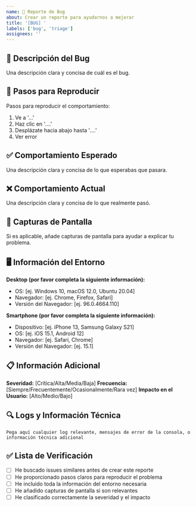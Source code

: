```yaml
---
name: 🐛 Reporte de Bug
about: Crear un reporte para ayudarnos a mejorar
title: '[BUG] '
labels: ['bug', 'triage']
assignees: ''
---
```


## 🐛 Descripción del Bug
Una descripción clara y concisa de cuál es el bug.

## 🔄 Pasos para Reproducir
Pasos para reproducir el comportamiento:
1. Ve a '...'
2. Haz clic en '....'
3. Desplázate hacia abajo hasta '....'
4. Ver error

## ✅ Comportamiento Esperado
Una descripción clara y concisa de lo que esperabas que pasara.

## ❌ Comportamiento Actual
Una descripción clara y concisa de lo que realmente pasó.

## 📸 Capturas de Pantalla
Si es aplicable, añade capturas de pantalla para ayudar a explicar tu problema.

## 🖥️ Información del Entorno
**Desktop (por favor completa la siguiente información):**
- OS: [ej. Windows 10, macOS 12.0, Ubuntu 20.04]
- Navegador: [ej. Chrome, Firefox, Safari]
- Versión del Navegador: [ej. 96.0.4664.110]

**Smartphone (por favor completa la siguiente información):**
- Dispositivo: [ej. iPhone 13, Samsung Galaxy S21]
- OS: [ej. iOS 15.1, Android 12]
- Navegador: [ej. Safari, Chrome]
- Versión del Navegador: [ej. 15.1]

## 📋 Información Adicional
**Severidad:** [Crítica/Alta/Media/Baja]
**Frecuencia:** [Siempre/Frecuentemente/Ocasionalmente/Rara vez]
**Impacto en el Usuario:** [Alto/Medio/Bajo]

## 🔍 Logs y Información Técnica
```
Pega aquí cualquier log relevante, mensajes de error de la consola, o información técnica adicional
```

## ✅ Lista de Verificación
- [ ] He buscado issues similares antes de crear este reporte
- [ ] He proporcionado pasos claros para reproducir el problema
- [ ] He incluido toda la información del entorno necesaria
- [ ] He añadido capturas de pantalla si son relevantes
- [ ] He clasificado correctamente la severidad y el impacto

